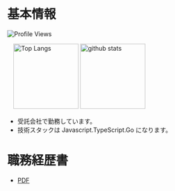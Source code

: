 # 基本情報

![Profile Views](https://komarev.com/ghpvc/?username=ryuju1029&label=閲覧数&color=0e75b6&style=flat)

  <p align="left">
  　<img alt="Top Langs" height="150px" src="https://github-readme-stats.vercel.app/api/top-langs/?username=ryuju1029&layout=compact&show_icons=true&theme=onedark&count_private=true"/>
    <img alt="github stats" height="150px" src="https://github-readme-stats.vercel.app/api?username=ryuju1029&theme=onedark&show_icons=true&count_private=true"/>
  </p>

- 受託会社で勤務しています。
- 技術スタックは Javascript.TypeScript.Go になります。

# 職務経歴書

- [PDF](https://github.com/ryuju1029/ryuju1029/blob/main/docs/README.pdf/)
